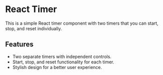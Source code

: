 # React Timer

This is a simple React timer component with two timers that you can start, stop, and reset individually.

## Features

- Two separate timers with independent controls.
- Start, stop, and reset functionality for each timer.
- Stylish design for a better user experience.